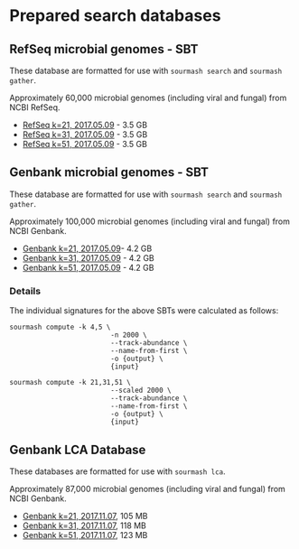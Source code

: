 # Prepared search databases

## RefSeq microbial genomes - SBT

These database are formatted for use with `sourmash search` and
`sourmash gather`.

Approximately 60,000 microbial genomes (including viral and fungal)
from NCBI RefSeq.

* [RefSeq k=21, 2017.05.09][0] - 3.5 GB
* [RefSeq k=31, 2017.05.09][1] - 3.5 GB
* [RefSeq k=51, 2017.05.09][2] - 3.5 GB

## Genbank microbial genomes - SBT

These database are formatted for use with `sourmash search` and
`sourmash gather`.

Approximately 100,000 microbial genomes (including viral and fungal)
from NCBI Genbank.

* [Genbank k=21, 2017.05.09][3]- 4.2 GB
* [Genbank k=31, 2017.05.09][4] - 4.2 GB
* [Genbank k=51, 2017.05.09][5] - 4.2 GB

### Details

The individual signatures for the above SBTs were calculated as follows:

```
sourmash compute -k 4,5 \
                         -n 2000 \
                         --track-abundance \
                         --name-from-first \
                         -o {output} \
                         {input}

sourmash compute -k 21,31,51 \
                         --scaled 2000 \
                         --track-abundance \
                         --name-from-first \
                         -o {output} \
                         {input}
```
[0]:https://s3-us-west-1.amazonaws.com/spacegraphcats.ucdavis.edu/microbe-refseq-sbt-k21-2017.05.09.tar.gz
[1]:https://s3-us-west-1.amazonaws.com/spacegraphcats.ucdavis.edu/microbe-refseq-sbt-k31-2017.05.09.tar.gz
[2]:https://s3-us-west-1.amazonaws.com/spacegraphcats.ucdavis.edu/microbe-refseq-sbt-k51-2017.05.09.tar.gz
[3]:https://s3-us-west-1.amazonaws.com/spacegraphcats.ucdavis.edu/microbe-genbank-sbt-k21-2017.05.09.tar.gz
[4]:https://s3-us-west-1.amazonaws.com/spacegraphcats.ucdavis.edu/microbe-genbank-sbt-k31-2017.05.09.tar.gz
[5]:https://s3-us-west-1.amazonaws.com/spacegraphcats.ucdavis.edu/microbe-genbank-sbt-k51-2017.05.09.tar.gz

## Genbank LCA Database

These databases are formatted for use with `sourmash lca`.

Approximately 87,000 microbial genomes (including viral and fungal)
from NCBI Genbank.

* [Genbank k=21, 2017.11.07](https://osf.io/s3jx8/download), 105 MB
* [Genbank k=31, 2017.11.07](https://osf.io/zskb9/download), 118 MB
* [Genbank k=51, 2017.11.07](https://osf.io/md2nt/download), 123 MB
